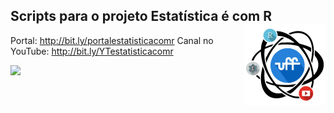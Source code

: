 ## Scripts para o projeto Estatística é com R <img src="man/figures/logo.png" align="right" />

Portal: http://bit.ly/portalestatisticacomr
Canal no YouTube: http://bit.ly/YTestatisticacomr

![](https://scontent-gig2-1.xx.fbcdn.net/v/t1.0-9/14446079_1813369275564933_193991540477209681_n.png?_nc_cat=0&_nc_eui2=AeEnpPSezbei0XRtG0IkWXQaSQOWvnhCisTovpNkUMDf7ere96abxfMin_qIEYRpQXPhHDtXB9Gh9DaVhBqkA2TALLknvM2422Tm-uIuQYd8-A&oh=f48cbde1ea213418a9b129ea4e97fecd&oe=5B83B1AC)
